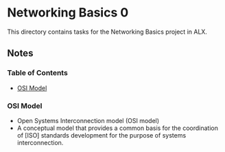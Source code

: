 # Networking Basics 0

This directory contains tasks for the Networking Basics project in ALX.

## Notes

### Table of Contents

- [OSI Model](#osi-model)

### OSI Model<a name="osi-model" />

- Open Systems Interconnection model (OSI model)
- A conceptual model that provides a common basis for the coordination of 
\[ISO\] standards development for the purpose of systems interconnection.
